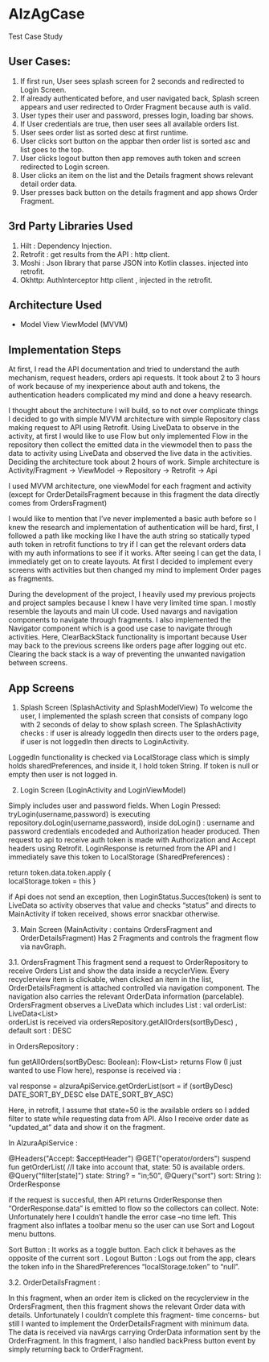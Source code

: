 # AlzAgCase
Test Case Study

## User Cases:

1. If first run, User sees splash screen for 2 seconds and redirected to Login Screen.
2. If already authenticated before, and user navigated back, Splash screen appears and user redirected to Order Fragment because auth is valid.
3. User types their user and password, presses login, loading bar shows.
4. If User credentials are true, then user sees all available orders list.
5. User sees order list as sorted desc at first runtime.
6. User clicks sort button on the appbar then order list is sorted asc and list goes to the top.
7. User clicks logout button then app removes auth token and screen redirected to Login screen.
8. User clicks an item on the list and the Details fragment shows relevant detail order data.
9. User presses back button on the details fragment and app shows Order Fragment.


## 3rd Party Libraries Used 

1. Hilt : Dependency Injection.
2. Retrofit : get results from the API : http client.
3. Moshi : Json library that parse JSON into Kotlin classes. injected into retrofit.
4. Okhttp: AuthInterceptor http client , injected in the retrofit.


## Architecture Used

- Model View ViewModel (MVVM)


## Implementation Steps

At first, I read the API documentation and tried to understand the auth mechanism, request headers, orders api requests. It took about 2 to 3 hours of work because of my inexperience about auth and tokens, the authentication headers complicated my mind and done a heavy research.

I thought about the architecture I will build, so to not over complicate things I decided to go with simple MVVM architecture with simple Repository class making request to API using Retrofit.
Using LiveData to observe in the activity, at first I would like to use Flow but only implemented Flow in the repository then collect the emitted data in the viewmodel then to pass the data to activity using LiveData and observed the live data in the activities. Deciding the architecture took about 2 hours of work.
Simple architecture is 
Activity/Fragment → ViewModel → Repository → Retrofit → Api

I used MVVM architecture, one viewModel for each fragment and activity (except for OrderDetailsFragment because in this fragment the data directly comes from OrdersFragment)

I would like to mention that I’ve never implemented a basic auth before so I knew the research and implementation of authentication will be hard, first, I followed a path like mocking like I have the auth string so statically typed auth token in retrofit functions to try if I can get the relevant orders data with my auth informations to see if it works. After seeing I can get the data, I immediately get on to create layouts. At first I decided to implement every screens with activities but then changed my mind to implement Order pages as fragments.

During the development of the project, I heavily used my previous projects and project samples because I knew I have very limited time span. I mostly resemble the layouts and main UI code. Used navargs and navigation components to navigate through fragments. 
I also implemented the Navigator component which is a good use case to navigate through activities. Here, ClearBackStack functionality is important because User may back to the previous screens like orders page after logging out etc. Clearing the back stack is a way of preventing the unwanted navigation between screens. 


## App Screens

1. Splash Screen (SplashActivity and SplashModelView)
To welcome the user, I implemented the splash screen that consists of company logo with 2 seconds of delay to show splash screen.
The SplashActivity checks :
if user is already loggedIn then directs user to the orders page,
if user is not loggedIn then directs to LoginActivity.

LoggedIn functionality is checked via LocalStorage class which is simply holds sharedPreferences, and inside it, I hold token String.
If token is null or empty then user is not logged in.


2. Login Screen (LoginActivity and LoginViewModel)

Simply includes user and password fields. 
When Login Pressed: 
		tryLogin(username,password) is executing repository.doLogin(username,password),
inside doLogin() :  username and password credentials encodeded and Authorization header produced. Then request to api to receive auth token is made with Authorization and Accept headers using Retrofit. LoginResponse is returned from the API and I immediately save this token to LocalStorage (SharedPreferences) : 

return token.data.token.apply {    
	localStorage.token = this
}

if Api does not send an exception, then LoginStatus.Succes(token) is sent to LiveData so activity observes that value and checks “status” and directs to MainActivity if token received, shows error snackbar otherwise.


3. Main Screen (MainActivity : contains OrdersFragment and OrderDetailsFragment)
Has 2 Fragments and controls the fragment flow via navGraph.


3.1. OrdersFragment
	This fragment send a request to OrderRepository to receive Orders List and show the data inside a recyclerView. Every recyclerview item is clickable, when clicked an item in the list,  OrderDetailsFragment is attached controlled via navigation component. The navigation also carries the relevant OrderData information (parcelable).
	OrdersFragment observes a LiveData which includes List<OrderData> :
		  val orderList: LiveData<List<OrderData>>	
	orderList is received via 
	ordersRepository.getAllOrders(sortByDesc) ,  default sort : DESC
	
in OrdersRepository : 

  fun getAllOrders(sortByDesc: Boolean): Flow<List<OrderData>> returns Flow (I just wanted to use Flow here), response is received via :

val response =    alzuraApiService.getOrderList(sort = if (sortByDesc) DATE_SORT_BY_DESC else DATE_SORT_BY_ASC)
  
Here, in retrofit, I assume that state=50 is the available orders so I added filter to state while requesting data from API. Also I receive order date as “updated_at” data and show it on the fragment.
  

In AlzuraApiService : 
	
@Headers("Accept: $acceptHeader")
@GET("operator/orders")
suspend fun getOrderList(
    //I take into account that, state: 50 is available orders.
    @Query("filter[state]") state: String? = "in;50",
    @Query("sort") sort: String
): OrderResponse

  
if the request is succesful, then API returns OrderResponse then “OrderResponse.data” is emitted to flow so the collectors can collect.
Note: Unfortunately here I couldn’t handle the error case –no time left.
This fragment also  inflates a toolbar menu so the user can use Sort and Logout menu buttons.
	
Sort Button : 
	It works as a toggle button. Each click it behaves as the opposite of the current sort .
Logout Button : 
	Logs out from the app, clears the token info in the SharedPreferences “localStorage.token” to “null”.

	
3.2. OrderDetailsFragment :
	
In this fragment, when an order item is clicked on the recyclerview in the OrdersFragment, then this fragment shows the relevant Order data with details. Unfortunately I couldn’t complete this fragment- time concerns- but still I wanted to implement the OrderDetailsFragment with minimum data. The data is received via navArgs carrying OrderData information sent by the OrderFragment.
In this fragment, I also handled backPress button event by simply returning back to OrderFragment.

